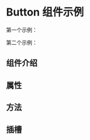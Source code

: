 # Button 组件示例

第一个示例：

<preview path="../demos/button/button-1.vue" title="基本使用" description="测试使用 button 组件"></preview>

第二个示例：

<preview path="../demos/button/button-2.vue" title="基本使用" description="测试使用自定义组件库组件"></preview>

## 组件介绍

## 属性

## 方法

## 插槽
